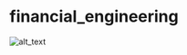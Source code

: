 # financial_engineering

![alt_text](https://www.google.com/url?sa=i&url=https%3A%2F%2Fwww.britannica.com%2Fmoney%2Ftopic%2FNew-York-Stock-Exchange&psig=AOvVaw3OM3nPlFL48s_-zSA7pz7r&ust=1694428434636000&source=images&cd=vfe&opi=89978449&ved=0CBAQjRxqFwoTCIDoovnrn4EDFQAAAAAdAAAAABAb)
